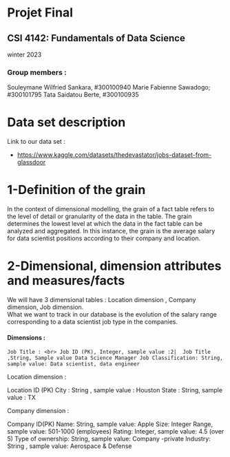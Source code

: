 # Projet Final 

## CSI 4142:  Fundamentals of Data Science
winter 2023

### Group members : 
Souleymane Wilfried Sankara, #300100940
Marie Fabienne Sawadogo; #300101795
Tata Saidatou Berte,  #300100935

# Data set description
Link to our data set : 
-  https://www.kaggle.com/datasets/thedevastator/jobs-dataset-from-glassdoor


# 1-Definition of the grain

In the context of dimensional modelling, the grain of a fact table refers to the level of detail or granularity of the data in the table. The grain determines the lowest level at which the data in the fact table can be analyzed and aggregated.
In this instance, the grain is the average salary for data scientist positions according to their company and location.




# 2-Dimensional, dimension attributes and measures/facts

We will have 3  dimensional tables : Location dimension , Company dimension, Job dimension.<br>
What we want to track in our database is the evolution of the salary range corresponding to a data scientist job type in the companies. 

#### Dimensions : <br>



`Job Title : <br>
   Job ID (PK), Integer, sample value :2| 
    Job Title ,String, Sample value Data Science Manager
   Job Classification: String, sample value: Data scientist, data engineer`

Location dimension :
 
 Location ID (PK)
 City : String , sample value : Houston
State : String, sample value : TX

Company dimension :

 Company ID(PK)
 Name: String, sample value: Apple
 Size: Integer Range, sample value: 501-1000 (employees)
 Rating: Integer, sample value: 4.5 (over 5)
Type of ownership: String, sample value: Company -private
Industry: String , sample value: Aerospace & Defense
